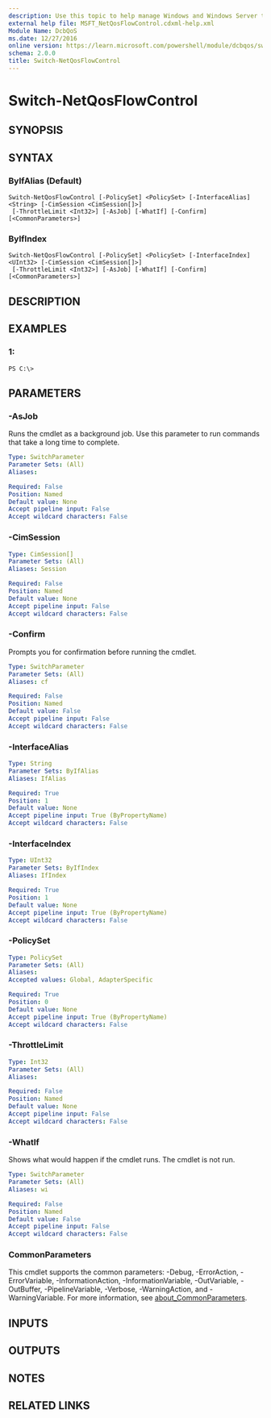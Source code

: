 ```yaml
---
description: Use this topic to help manage Windows and Windows Server technologies with Windows PowerShell.
external help file: MSFT_NetQosFlowControl.cdxml-help.xml
Module Name: DcbQoS
ms.date: 12/27/2016
online version: https://learn.microsoft.com/powershell/module/dcbqos/switch-netqosflowcontrol?view=windowsserver2019-ps&wt.mc_id=ps-gethelp
schema: 2.0.0
title: Switch-NetQosFlowControl
---
```


# Switch-NetQosFlowControl

## SYNOPSIS

## SYNTAX

### ByIfAlias (Default)
```
Switch-NetQosFlowControl [-PolicySet] <PolicySet> [-InterfaceAlias] <String> [-CimSession <CimSession[]>]
 [-ThrottleLimit <Int32>] [-AsJob] [-WhatIf] [-Confirm] [<CommonParameters>]
```

### ByIfIndex
```
Switch-NetQosFlowControl [-PolicySet] <PolicySet> [-InterfaceIndex] <UInt32> [-CimSession <CimSession[]>]
 [-ThrottleLimit <Int32>] [-AsJob] [-WhatIf] [-Confirm] [<CommonParameters>]
```

## DESCRIPTION

## EXAMPLES

### 1:
```
PS C:\>
```

## PARAMETERS

### -AsJob
Runs the cmdlet as a background job. Use this parameter to run commands that take a long time to complete.

```yaml
Type: SwitchParameter
Parameter Sets: (All)
Aliases: 

Required: False
Position: Named
Default value: None
Accept pipeline input: False
Accept wildcard characters: False
```

### -CimSession
```yaml
Type: CimSession[]
Parameter Sets: (All)
Aliases: Session

Required: False
Position: Named
Default value: None
Accept pipeline input: False
Accept wildcard characters: False
```

### -Confirm
Prompts you for confirmation before running the cmdlet.

```yaml
Type: SwitchParameter
Parameter Sets: (All)
Aliases: cf

Required: False
Position: Named
Default value: False
Accept pipeline input: False
Accept wildcard characters: False
```

### -InterfaceAlias
```yaml
Type: String
Parameter Sets: ByIfAlias
Aliases: IfAlias

Required: True
Position: 1
Default value: None
Accept pipeline input: True (ByPropertyName)
Accept wildcard characters: False
```

### -InterfaceIndex
```yaml
Type: UInt32
Parameter Sets: ByIfIndex
Aliases: IfIndex

Required: True
Position: 1
Default value: None
Accept pipeline input: True (ByPropertyName)
Accept wildcard characters: False
```

### -PolicySet
```yaml
Type: PolicySet
Parameter Sets: (All)
Aliases: 
Accepted values: Global, AdapterSpecific

Required: True
Position: 0
Default value: None
Accept pipeline input: True (ByPropertyName)
Accept wildcard characters: False
```

### -ThrottleLimit
```yaml
Type: Int32
Parameter Sets: (All)
Aliases: 

Required: False
Position: Named
Default value: None
Accept pipeline input: False
Accept wildcard characters: False
```

### -WhatIf
Shows what would happen if the cmdlet runs.
The cmdlet is not run.

```yaml
Type: SwitchParameter
Parameter Sets: (All)
Aliases: wi

Required: False
Position: Named
Default value: False
Accept pipeline input: False
Accept wildcard characters: False
```

### CommonParameters
This cmdlet supports the common parameters: -Debug, -ErrorAction, -ErrorVariable, -InformationAction, -InformationVariable, -OutVariable, -OutBuffer, -PipelineVariable, -Verbose, -WarningAction, and -WarningVariable. For more information, see [about_CommonParameters](https://go.microsoft.com/fwlink/?LinkID=113216).

## INPUTS

## OUTPUTS

## NOTES

## RELATED LINKS

